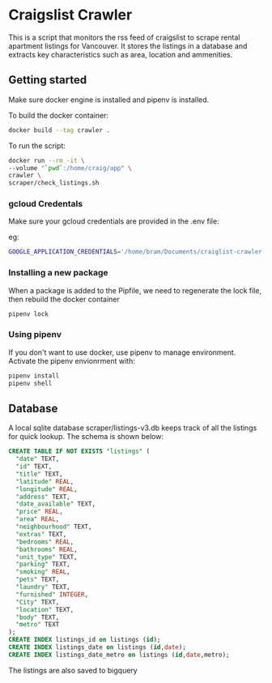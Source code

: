 # Craigslist Crawler

This is a script that monitors the rss feed of craigslist to scrape rental apartment listings for Vancouver. It stores the listings in a database and extracts key characteristics such as area, location and ammenities.

## Getting started

Make sure docker engine is installed and pipenv is installed.

To build the docker container:

```bash
docker build --tag crawler .
```

To run the script:

```bash
docker run --rm -it \
--volume "`pwd`:/home/craig/app" \
crawler \
scraper/check_listings.sh
```

### gcloud Credentals

Make sure your gcloud credentials are provided in the .env file:

eg:

```bash
GOOGLE_APPLICATION_CREDENTIALS='/home/bram/Documents/craiglist-crawler-a7aff758fc9d.json'
```

### Installing a new package

When a package is added to the Pipfile, we need to regenerate the lock file, then rebuild the docker container
```bash
pipenv lock
```

### Using pipenv

If you don't want to use docker, use pipenv to manage environment. Activate the pipenv envionrment with:
```bash
pipenv install
pipenv shell
```

## Database

A local sqlite database scraper/listings-v3.db keeps track of all the listings for quick lookup. The schema is shown below:

```sql
CREATE TABLE IF NOT EXISTS "listings" (
  "date" TEXT,
  "id" TEXT,
  "title" TEXT,
  "latitude" REAL,
  "longitude" REAL,
  "address" TEXT,
  "date_available" TEXT,
  "price" REAL,
  "area" REAL,
  "neighbourhood" TEXT,
  "extras" TEXT,
  "bedrooms" REAL,
  "bathrooms" REAL,
  "unit_type" TEXT,
  "parking" TEXT,
  "smoking" REAL,
  "pets" TEXT,
  "laundry" TEXT,
  "furnished" INTEGER,
  "City" TEXT,
  "location" TEXT,
  "body" TEXT,
  "metro" TEXT
);
CREATE INDEX listings_id on listings (id);
CREATE INDEX listings_date on listings (id,date);
CREATE INDEX listings_date_metro on listings (id,date,metro);
```

The listings are also saved to bigquery
